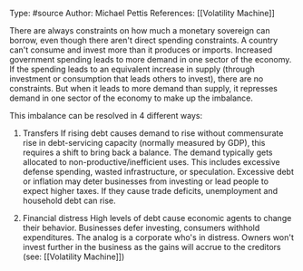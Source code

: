 Type: #source 
Author: Michael Pettis
References: [[Volatility Machine]]


There are always constraints on how much a monetary sovereign can borrow, even though there aren't direct spending constraints. A country can't consume and invest more than it produces or imports. Increased government spending leads to more demand in one sector of the economy. If the spending leads to an equivalent increase in supply (through investment or consumption that leads others to invest), there are no constraints. But when it leads to more demand than supply, it represses demand in one sector of the economy to make up the imbalance.

This imbalance can be resolved in 4 different ways:

1) Transfers
If rising debt causes demand to rise without commensurate rise in debt-servicing capacity (normally measured by GDP), this requires a shift to bring back a balance. The demand typically gets allocated to non-productive/inefficient uses. This includes excessive defense spending, wasted infrastructure, or speculation. Excessive debt or inflation may deter businesses from investing or lead people to expect higher taxes. If they cause trade deficits, unemployment and household debt can rise.

2) Financial distress
High levels of debt cause economic agents to change their behavior. Businesses defer investing, consumers withhold expenditures. The analog is a corporate who's in distress. Owners won't invest further in the business as the gains will accrue to the creditors (see: [[Volatility Machine]])

